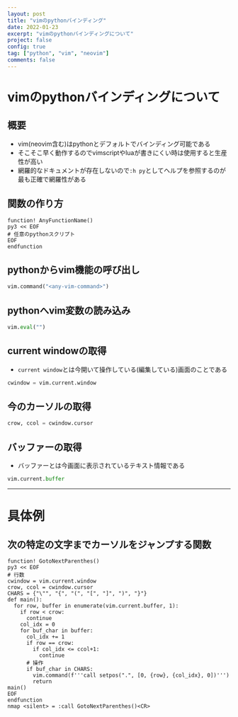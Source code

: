 ```yaml
---
layout: post
title: "vimのpythonバインディング"
date: 2022-01-23
excerpt: "vimのpythonバインディングについて"
project: false
config: true
tag: ["python", "vim", "neovim"]
comments: false
---
```


# vimのpythonバインディングについて

## 概要
 - vim(neovim含む)はpythonとデフォルトでバインディング可能である
 - そこそこ早く動作するのでvimscriptやluaが書きにくい時は使用すると生産性が高い
 - 網羅的なドキュメントが存在しないので`:h py`としてヘルプを参照するのが最も正確で網羅性がある

## 関数の作り方

```vimscript
function! AnyFunctionName()
py3 << EOF
# 任意のpythonスクリプト
EOF
endfunction
```

## pythonからvim機能の呼び出し

```python
vim.command("<any-vim-command>")
```

## pythonへvim変数の読み込み

```python
vim.eval("")
```

## current windowの取得
 - `current window`とは今開いて操作している(編集している)画面のことである

```python
cwindow = vim.current.window
```

## 今のカーソルの取得

```python
crow, ccol = cwindow.cursor
```

## バッファーの取得
 - バッファーとは今画面に表示されているテキスト情報である

```python
vim.current.buffer
```

---

# 具体例

## 次の特定の文字までカーソルをジャンプする関数

```vimscript
function! GotoNextParenthes()
py3 << EOF
# 行数
cwindow = vim.current.window
crow, ccol = cwindow.cursor
CHARS = {"\"", "{", "(", "[", "]", ")", "}"}
def main():
  for row, buffer in enumerate(vim.current.buffer, 1):
    if row < crow:
      continue
    col_idx = 0
    for buf_char in buffer:
      col_idx += 1
      if row == crow:
        if col_idx <= ccol+1:
          continue
      # 操作
      if buf_char in CHARS:
        vim.command(f'''call setpos(".", [0, {row}, {col_idx}, 0])''')
        return
main()
EOF
endfunction
nmap <silent> = :call GotoNextParenthes()<CR>
```

